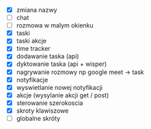 - [x] zmiana nazwy
- [ ] chat
- [ ] rozmowa w malym okienku
- [x] taski 
- [x] taski akcje
- [x] time tracker
- [x] dodawanie taska (api)
- [x] dyktowanie taska (api + wisper)
- [x] nagrywanie rozmowy np google meet -> task
- [x] notyfikacje
- [x] wyswietlanie nowej notyfikacji 
- [x] akcje (wysylanie akcji get / post)
- [x] sterowanie szerokoscia
- [x] skroty klawiszowe
- [ ] globalne skróty